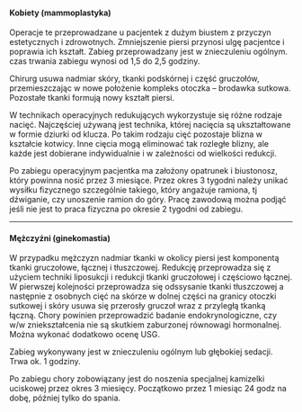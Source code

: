 <h4 class="text-center text-primary">Kobiety (mammoplastyka)</h4>

Operacje te przeprowadzane u pacjentek z dużym biustem z przyczyn estetycznych i zdrowotnych. Zmniejszenie piersi przynosi ulgę pacjentce i poprawia ich kształt. Zabieg przeprowadzany jest w znieczuleniu ogólnym. czas trwania zabiegu wynosi od 1,5 do 2,5 godziny.

Chirurg usuwa nadmiar skóry, tkanki podskórnej i część gruczołów, przemieszczając w nowe położenie kompleks otoczka – brodawka sutkowa. Pozostałe tkanki formują nowy kształt piersi.

W technikach operacyjnych redukujących wykorzystuje się różne rodzaje nacięć. Najczęściej używaną jest technika, której nacięcia są ukształtowane w formie dziurki od klucza. Po takim rodzaju cięć pozostaje blizna w kształcie kotwicy. Inne cięcia mogą eliminować tak rozległe blizny, ale każde jest dobierane indywidualnie i w zależności od wielkości redukcji.

Po zabiegu operacyjnym pacjentka ma założony opatrunek i biustonosz, który powinna nosić przez 3 miesiące. Przez okres 3 tygodni należy unikać wysiłku fizycznego szczególnie takiego, który angażuje ramiona, tj dźwiganie, czy unoszenie ramion do góry. Pracę zawodową można podjąć jeśli nie jest to praca fizyczna po okresie 2 tygodni od zabiegu.

<hr>

<h4 class="text-center text-primary">Mężczyźni (ginekomastia)</h4>

W przypadku mężczyzn nadmiar tkanki w okolicy piersi jest komponentą tkanki gruczołowe, łącznej i tłuszczowej. Redukcję przeprowadza się z użyciem techniki liposukcji i redukcji tkanki gruczołowej i częściowo łącznej. W pierwszej kolejności przeprowadza się odssysanie tkanki tłuszczowej a następnie z osobnych cięć na skórze w dolnej części na granicy otoczki sutkowej i skóry usuwa się przerosły gruczoł wraz z przyległą tkanką łączną. Chory powinien przeprowadzić badanie endokrynologiczne, czy w/w zniekształcenia nie są skutkiem zaburzonej równowagi hormonalnej. Można wykonać dodatkowo ocenę USG.

Zabieg wykonywany jest w znieczuleniu ogólnym lub głębokiej sedacji. Trwa ok. 1 godziny.

Po zabiegu chory zobowiązany jest do noszenia specjalnej kamizelki uciskowej przez okres 3 miesięcy. Początkowo przez 1 miesiąc 24 godz na dobę, później tylko do spania.
